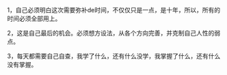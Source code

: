 1，自己必须明白这次需要弥补de时间，不仅仅只是一点，是十年，所以，所有的时间必须全部用上。    

2，这是自己最后的机会。必须想方设法，从各个方向完善，并克制自己人性的弱点。    

3，每天都需要自己自查，我学了什么，还有什么没学，我掌握了什么，还有什么没有掌握。    
